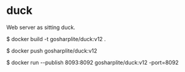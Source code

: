 # duck
Web server as sitting duck.

$ docker build -t gosharplite/duck:v12 .

$ docker push gosharplite/duck:v12

$ docker run --publish 8093:8092 gosharplite/duck:v12 -port=8092

